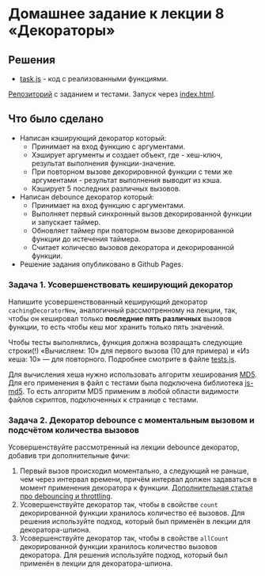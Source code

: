 # Домашнее задание к лекции 8 «Декораторы»

## Решения
 * <a href="https://github.com/Nephedov/bjs-2-homeworks/blob/bjs-53/8.decorators/task.js">task.js</a> - код с реализованными функциями.

<a href="https://github.com/Nephedov/bjs-2-homeworks/tree/bjs-53/8.decorators">Репозиторий</a> с заданием и тестами.
Запуск через <a href="https://github.com/Nephedov/bjs-2-homeworks/blob/bjs-53/8.decorators/index.html">index.html</a>.

## Что было сделано
* Написан кэширующий декоратор который:
  * Принимает на вход функцию с аргументами.
  * Хэширует аргументы и создает объект, где - хеш-ключ, результат выполнения функции-значение.
  * При повторном вызове декорировнной функции с теми же аргументами - результат выполнения выводит из кэша.
  * Кэширует 5 последних различных вызовов.
* Написан debounce декоратор который:
  * Принимает на вход функцию с аргументами.
  * Выполняет первый синхронный вызов декорированной функции и запускает таймер.
  * Обновляет таймер при повторном вызове декорированной функции до истечения таймера.
  * Считает количесво вызовов декоратора и декорированной функции.
* Решение задания опубликовано в Github Pages.

### Задача 1. Усовершенствовать кеширующий декоратор

Напишите усовершенствованный кеширующий декоратор `cachingDecoratorNew`, аналогичный рассмотренному на лекции, так, чтобы он кешировал только **последние пять различных** вызовов функции, то есть чтобы кеш мог хранить только пять значений.

Чтобы тесты выполнялись, функция должна возвращать следующие строки(!) «Вычисляем: 10» для первого вызова (10 для примера) и «Из кеша: 10» — для повторного. Подробнее смотрите в файле [tests.js](./tests.js).

Для вычисления хеша нужно использовать алгоритм хеширования [MD5](https://ru.wikipedia.org/wiki/MD5). Для его применения в файл с тестами была подключена библиотека [js-md5](https://github.com/emn178/js-md5). То есть алгоритм MD5 применим в любой области видимости файлов скриптов, подключенных к странице с тестами.

### Задача 2. Декоратор debounce с моментальным вызовом и подсчётом количества вызовов

Усовершенствуйте рассмотренный на лекции debounce декоратор, добавив три дополнительные фичи:

1. Первый вызов происходил моментально, а следующий не раньше, чем через интервал времени, причём интервал должен задаваться в момент применения декоратора к функции. [Дополнительная статья про debouncing и throttling](https://techrocks.ru/2021/05/31/throttling-and-debouncing-explained/).
2. Усовершенствуйте декоратор так, чтобы в свойстве `count` декорированной функции хранилось количество её вызовов. Для решения используйте подход, который был применён в лекции для декоратора-шпиона. 
3. Усовершенствуйте декоратор так, чтобы в свойстве `allCount` декорированной функции хранилось количество вызовов декоратора. Для решения используйте подход, который был применён в лекции для декоратора-шпиона. 
